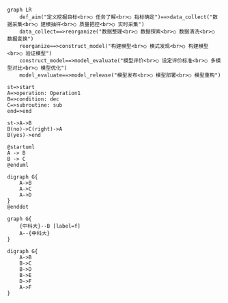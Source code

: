 
```mermaid
graph LR
    def_aim("定义挖掘目标<br>○ 任务了解<br>○ 指标确定")==>data_collect("数据采集<br>○ 建模抽样<br>○ 质量把控<br>○ 实时采集")
    data_collect==>reorganize("数据整理<br>○ 数据探索<br>○ 数据清洗<br>○ 数据变换")
    reorganize==>construct_model("构建模型<br>○ 模式发现<br>○ 构建模型<br>○ 验证模型")
    construct_model==>model_evaluate("模型评价<br>○ 设定评价标准<br>○ 多模型对比<br>○ 模型优化")
    model_evaluate==>model_release("模型发布<br>○ 模型部署<br>○ 模型重构")
```

```flow
st=>start
A=>operation: Operation1
B=>condition: dec
C=>subroutine: sub
end=>end

st->A->B
B(no)->C(right)->A
B(yes)->end
```


```puml
@startuml
A -> B
B -> C
@enduml
```

```viz {engine="twopi"}
digraph G{
    A->B
    A->C
    A->D
}
@enddot
```

```viz {engine="circo"}
graph G{
    {中科大}--B [label=f]
    A--{中科大}
}
```

```viz {engine="dot"}
digraph G{
    A->B
    B->C
    B->D
    B->E
    D->F
    A->F
}
```

